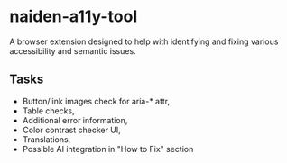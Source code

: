 # naiden-a11y-tool

A browser extension designed to help with identifying and fixing various accessibility and semantic issues.  

## Tasks
- Button/link images check for aria-* attr,
- Table checks,
- Additional error information,
- Color contrast checker UI,
- Translations,
- Possible AI integration in "How to Fix" section
